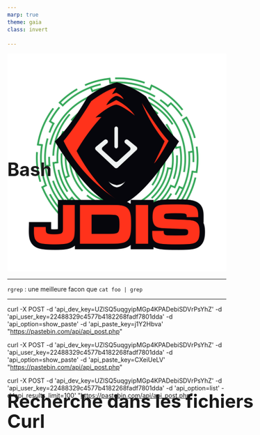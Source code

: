 ```yaml
---
marp: true
theme: gaia
class: invert

---
```


# Bash
![bg right:25% contain](../Images/logo_jdis.png)
<style scoped>h1 {font-size: 300%;position:absolute; margin:25% 0;}</style>

---
# Recherche dans les fichiers

``` rgrep ``` : une meilleure facon que ``` cat foo | grep ``` 


<!-- paginate: true -->



---
# Curl

curl -X POST -d 'api_dev_key=UZlSQ5uqgyipMGp4KPADebiSDVrPsYhZ' -d 'api_user_key=22488329c4577b4182268fadf7801dda' -d 'api_option=show_paste' -d 'api_paste_key=j1Y2Hbva' "https://pastebin.com/api/api_post.php"

curl -X POST -d 'api_dev_key=UZlSQ5uqgyipMGp4KPADebiSDVrPsYhZ' -d 'api_user_key=22488329c4577b4182268fadf7801dda' -d 'api_option=show_paste' -d 'api_paste_key=CXeiUeLV' "https://pastebin.com/api/api_post.php"

curl -X POST -d 'api_dev_key=UZlSQ5uqgyipMGp4KPADebiSDVrPsYhZ' -d 'api_user_key=22488329c4577b4182268fadf7801dda' -d 'api_option=list' -d 'api_results_limit=100' "https://pastebin.com/api/api_post.php"